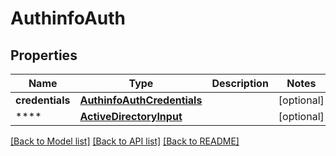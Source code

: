 # AuthinfoAuth

## Properties
Name | Type | Description | Notes
------------ | ------------- | ------------- | -------------
**credentials** | [**AuthinfoAuthCredentials**](AuthinfoAuthCredentials.md) |  | [optional] 
**** | [**ActiveDirectoryInput**](ActiveDirectoryInput.md) |  | [optional] 

[[Back to Model list]](../README.md#documentation-for-models) [[Back to API list]](../README.md#documentation-for-api-endpoints) [[Back to README]](../README.md)


